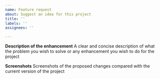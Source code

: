 ```yaml
---
name: Feature request
about: Suggest an idea for this project
title: ''
labels: ''
assignees: ''

---
```


**Description of the enhancement**
A clear and concise description of what the problem you wish to solve or any enhancement you wish to do for the project

**Screenshots**
Screenshots of the proposed changes compared with the current version of the project